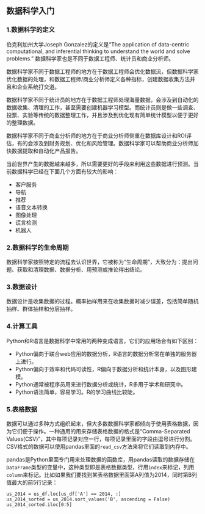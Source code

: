 ## 数据科学入门

### 1.数据科学的定义

伯克利加州大学Joseph Gonzalez的定义是“The application of data-centric computational, and inferential thinking to understand the world and solve problems.” 数据科学家也是不同于数据工程师、统计员和商业分析师。

数据科学家不同于数据工程师的地方在于数据工程师会优化数据流，但数据科学家优化数据的处理，和数据工程师/商业分析师定义各种指标，创建数据收集方法并且和企业系统打交道。

数据科学家不同于统计员的地方在于数据工程师处理海量数据，会涉及到自动化的数据收集、清理的工作，甚至需要创建机器学习模型。而统计员则是做一些调查、投票、实验等传统的数据整理工作，并且涉及到优化现有简单统计模型以便于更好的整理数据。

数据科学家不同于商业分析师的地方在于商业分析师侧重在数据库设计和ROI评估，有的会涉及到财务规划、优化和风险管理。数据科学家可以帮助商业分析师加快数据提取和自动化产品报告。

当前世界产生的数据越来越多，所以需要更好的手段来利用这些数据进行预测。当前数据科学已经在下面几个方面有较大的影响：

- 客户服务
- 导航
- 推荐
- 语音文本转换
- 图像处理
- 谎言检测
- 机器人

### 2.数据科学的生命周期

数据科学家按照特定的流程去认识世界，它被称为“生命周期”，大致分为：提出问题、获取和清理数据、数据分析、用预测或推论得出结论。

### 3.数据设计

数据设计是收集数据的过程。概率抽样用来在收集数据时减少误差，包括简单随机抽样、群体抽样和分层抽样。

### 4.计算工具

Python和R语言是数据科学中常用的两种变成语言，它们的应用场合有如下区别：

- Python偏向于联合web应用的数据分析，R语言的数据分析常在单独的服务器上进行。
- Python偏向于效率和代码可读性，R偏向于数据分析和统计本身，以及图形建模。
- Python通常被程序员用来进行数据分析或统计，R多用于学术和研究中。
- Python语法简单，容易学习。R的学习曲线比较陡。

### 5.表格数据

数据可以通过多种方式组织起来，但大多数数据科学家都倾向于使用表格数据，因为它们便于操作。一种通用的用来存储表格数据的格式是“Comma-Separated Values(CSV)”，其中每项记录对应一行，每项记录里面的字段由逗号进行分割。CSV格式的数据可以使用pandas里面的`read_csv`方法来将它们读取到内存中。

pandas是Python里面专门用来处理数据的函数库，用pandas读取的数据存储在`DataFrame`类型的变量中，这种类型即是表格数据类型，行用`index`来标记，列用`column`来标记。比如如果我们要找到某表格数据里面第A列值为2014，同时第B列值最大的前5行记录：

```
us_2014 = us_df.loc[us_df['A'] == 2014, :]
us_2014_sorted = us_2014.sort_values('B', ascending = False)
us_2014_sorted.iloc[0:5]
```
